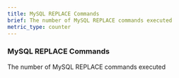 ```yaml
---
title: MySQL REPLACE Commands
brief: The number of MySQL REPLACE commands executed
metric_type: counter
---
```

### MySQL REPLACE Commands

The number of MySQL REPLACE commands executed

